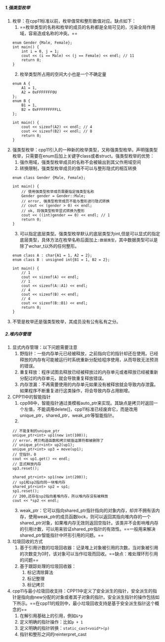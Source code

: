 ##### 1.强类型枚举
1. 枚举：在cpp11标准以前，枚举值常和整形数值对应。缺点如下：
    1. ==枚举类型的名称和枚举的成员的名称都是全局可见的，污染全局作用域，容易造成名称的冲突。==
    ```
    enum Gender {Male, Female};
    int main() {
        int i = 0, j = 1;
        cout << (i == Male) << (j == Female) << endl; // 11
        return 0;
    }
    ```
    2. 枚举类型所占用的空间大小也是一个不确定量
    ```
    enum A {
        A1 = 1,
        A2 = 0xFFFFFFF0U
    };
    enum B {
        B1 = 1,
        B2 = 0xFFFFFFFFFLL
    };
    
    int main() {
        cout << sizeof(A2) << endl; // 4
        cout << sizeof(B2) << endl; // 8
        return 0;
    }
    ```
2. 强类型枚举：cpp11引入的一种新的枚举类型，又称强类型枚举。声明强类型枚举，只需要在enum后加上关键字class或者struct。强类型枚举的优势：
    1. 强作用域，强类型枚举成员的名称不会被输出到其父作用域空间
    2. 转换限制，强类型枚举成员的值不可以与整形隐式的相互转换
    ```
    enum class Gender {Male, Female};

    int main() {
        // 使用强类型枚举成员需要指定强类型名称
        Gender gender = Gender::Male;
        // error, 强类型枚举成员不能与整形进行隐式转换
        // cout << (gender > 0) << endl;
        // ok, 将强类型枚举显式转换为整形
        cout << ((int)gender == 0) << endl; // 1
        return 0;
    }
    ```
    3. 可以指定底层类型。强类型枚举默认的底层类型为int,但是可以显式的指定底层类型，具体方法在枚举名称后面加上`:数据类型`，其中数据类型可以是除了wchar_t以外的任何整形。
    ```
    enum class A : char{A1 = 1, A2 = 2};
    enum class B : unsigned int{B1 = 1, B2 = 2};
    
    int main() {
        // 1
        cout << sizeof(A) << endl;
        // 1
        cout << sizeof(A::A1) << endl;
        // 4
        cout << sizeof(B) << endl;
        // 4
        cout << sizeof(B::B1) << endl;
        return 0;
    }
    ```
3. 不管是枚举还是强类型枚举，其成员没有公有私有之分。
##### 2.堆内存管理
1. 显式内存管理：以下问题需要注意
    1. 野指针：一些内存单元已经被释放，之前指向它的指针却还在使用。已经释放的内存有可能被运行时系统重新分配给程序使用，从而导致无法预测的错误。
    2. 重复释放：程序试图去释放已经被释放过的内存单元或者释放已经被重新分配过的内存单元，就会导致重复释放错误。
    3. 内存泄漏：不再需要使用的内存单元如果没有被释放就会导致内存泄露。如果程序不断重复进行这类操作，将会导致内存占用剧增。
2. CPP11中的智能指针
    1. cpp98中，智能指针通过类模板auto_ptr来实现。其缺点是拷贝时返回一个左值，不能调用delete[]，cpp11标准已经废弃它，而是改用unique_ptr，shared_ptr，weak_ptr等智能指针。
    2. 
    ```
    // 不能复制的unique_ptr
    unique_ptr<int> up1(new int(100));
    // error，拷贝构造函数和拷贝赋值运算符都被删除了
    // unique_ptr<int> up2(up1);
    unique_ptr<int> up3 = move(up1);
    // 空指针，0
    cout << up1.get() << endl;
    // 显式释放内存
    up3.reset();

    shared_ptr<int> sp1(new int(200));
    // sp1和sp2指向同一块堆内存
    shared_ptr<int> sp2 = sp1;
    sp1.reset();
    // 200,还存在sp2指向着堆内存，所以堆内存没有被释放
    cout << *sp2 << endl;
    ```
    3. weak_ptr：它可以指向shared_ptr指针指向的对象内存，却并不拥有该内存，使用weak_ptr的成员函数lock，则可以返回其指向堆内存的一个shared_ptr对象，如果堆内存无效则返回空指针。该类并不会影响堆内存的引用计数，可以用来验证shared_ptr指针的有效性。==一般用来解决shared_ptr智能指针中环形引用的问题。==
3. 垃圾回收的方式
    1. 基于引用计数的垃圾回收器：记录堆上对象被引用的次数，当对象被引用的次数变为0时，该对象可以当作垃圾而回收。==缺点：难处理环形引用的问题==
    2. 基于跟踪处理的垃圾回收器：
        1. 标记清除算法
        2. 标记整理
        3. 标记拷贝
4. cpp11与最小垃圾回收支持：CPP11中定义了安全派生的指针，安全派生的指针是指向由new分配的对象或者其子对象的指针。安全派生指针的操作包括如下所示。==在cpp11的规则中，最小垃圾回收支持是基于安全派生指针这个概念的==
    1. 在解引用基础上的引用，例如`&*p`
    2. 定义明确的指针操作：比如`p + 1`
    3. 定义明确的指针转换：`static_cast<void*>(p)`
    4. 指针和整形之间的reinterpret_cast

